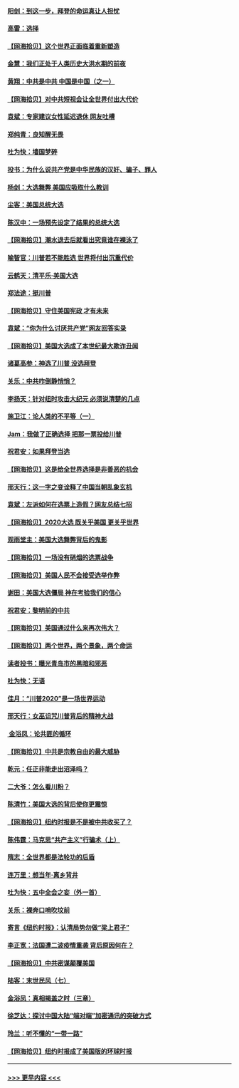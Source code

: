 #### [阳剑：到这一步，拜登的命运真让人担忧](../pages/nsc993/n12549093.md?t=11151451) 
#### [高雷：选择](../pages/nsc993/n12549087.md?t=11151451) 
#### [【网海拾贝】这个世界正面临着重新塑造](../pages/nsc993/n12548326.md?t=11151451) 
#### [金慧：我们正处于人类历史大洪水期的前夜](../pages/nsc993/n12547914.md?t=11151451) 
#### [黄翔：中共是中共 中国是中国（之一）](../pages/nsc993/n12547576.md?t=11151451) 
#### [【网海拾贝】对中共短视会让全世界付出大代价](../pages/nsc993/n12546043.md?t=11151451) 
#### [袁斌：专家建议女性延迟退休 网友吐槽](../pages/nsc993/n12545424.md?t=11151451) 
#### [郑纯青：良知醒无畏](../pages/nsc993/n12545394.md?t=11151451) 
#### [吐为快：墙国梦碎](../pages/nsc993/n12545309.md?t=11151451) 
#### [投书：为什么说共产党是中华民族的汉奸、骗子、罪人](../pages/nsc993/n12545089.md?t=11151451) 
#### [杨剑：大选舞弊 美国应吸取什么教训](../pages/nsc993/n12543937.md?t=11151451) 
#### [尘客：美国总统大选](../pages/nsc993/n12543828.md?t=11151451) 
#### [陈汉中：一场预先设定了结果的总统大选](../pages/nsc993/n12543564.md?t=11151451) 
#### [【网海拾贝】潮水退去后就看出究竟谁在裸泳了](../pages/nsc993/n12543321.md?t=11151451) 
#### [喻智官：川普若不能胜选 世界将付出沉重代价](../pages/nsc993/n12541352.md?t=11151451) 
#### [云鹤天：清平乐‧美国大选](../pages/nsc993/n12540916.md?t=11151451) 
#### [郑法途：挺川普](../pages/nsc993/n12540898.md?t=11151451) 
#### [【网海拾贝】守住美国宪政 才有未来](../pages/nsc993/n12540423.md?t=11151451) 
#### [袁斌：“你为什么讨厌共产党”网友回答实录](../pages/nsc993/n12540208.md?t=11151451) 
#### [【网海拾贝】美国大选成了本世纪最大欺诈丑闻](../pages/nsc993/n12538029.md?t=11151451) 
#### [诸葛高参：神选了川普 没选拜登](../pages/nsc993/n12537664.md?t=11151451) 
#### [关乐：中共咋倒静悄悄？](../pages/nsc993/n12537615.md?t=11151451) 
#### [李扬天：针对纽时攻击大纪元 必须说清楚的几点](../pages/nsc993/n12536001.md?t=11151451) 
#### [施卫江：论人类的不平等（一）](../pages/nsc993/n12535700.md?t=11151451) 
#### [Jam：我做了正确选择 把那一票投给川普](../pages/nsc993/n12535743.md?t=11151451) 
#### [祝君安：如果拜登当选](../pages/nsc993/n12535726.md?t=11151451) 
#### [【网海拾贝】这是给全世界选择是非善恶的机会](../pages/nsc993/n12535061.md?t=11151451) 
#### [邢天行：这一字之变诠释了中国当朝乱象玄机](../pages/nsc993/n12533446.md?t=11151451) 
#### [袁斌：左派如何在选票上造假？网友总结七招](../pages/nsc993/n12533180.md?t=11151451) 
#### [【网海拾贝】2020大选 既关乎美国 更关乎世界](../pages/nsc993/n12533161.md?t=11151451) 
#### [观雨堂主：美国大选舞弊背后的鬼影](../pages/nsc993/n12533153.md?t=11151451) 
#### [【网海拾贝】一场没有硝烟的选票战争](../pages/nsc993/n12531883.md?t=11151451) 
#### [【网海拾贝】美国人民不会接受选举作弊](../pages/nsc993/n12528850.md?t=11151451) 
#### [谢田：美国大选僵局 神在考验我们的信心](../pages/nsc993/n12527932.md?t=11151451) 
#### [祝君安：黎明前的中共](../pages/nsc993/n12524071.md?t=11151451) 
#### [【网海拾贝】美国通过什么来再次伟大？](../pages/nsc993/n12523844.md?t=11151451) 
#### [【网海拾贝】两个世界，两个景象，两个命运](../pages/nsc993/n12521419.md?t=11151451) 
#### [读者投书：曝光青岛市的黑暗和邪恶](../pages/nsc993/n12520988.md?t=11151451) 
#### [吐为快：无语](../pages/nsc993/n12518588.md?t=11151451) 
#### [佳月：“川普2020”是一场世界运动](../pages/nsc993/n12518581.md?t=11151451) 
#### [邢天行：女巫诅咒川普背后的精神大战](../pages/nsc993/n12517257.md?t=11151451) 
#### [ 金浴凤：论共匪的循环](../pages/nsc993/n12517133.md?t=11151451) 
#### [【网海拾贝】中共是宗教自由的最大威胁](../pages/nsc993/n12516879.md?t=11151451) 
#### [乾元：任正非能走出沼泽吗？](../pages/nsc993/n12515831.md?t=11151451) 
#### [二大爷：怎么看川粉？](../pages/nsc993/n12515820.md?t=11151451) 
#### [陈清竹：美国大选的背后使你更震惊](../pages/nsc993/n12515589.md?t=11151451) 
#### [【网海拾贝】纽约时报是不是被中共收买了？](../pages/nsc993/n12515122.md?t=11151451) 
#### [陈伟霆：马克思“共产主义”行骗术（上）](../pages/nsc993/n12510217.md?t=11151451) 
#### [隋志：全世界都是法轮功的后盾](../pages/nsc993/n12510636.md?t=11151451) 
#### [连万里：想当年‧离乡背井](../pages/nsc993/n12510623.md?t=11151451) 
#### [吐为快：五中全会之妄（外一首）](../pages/nsc993/n12510470.md?t=11151451) 
#### [关乐：裸奔口哨吹坟前](../pages/nsc993/n12510403.md?t=11151451) 
#### [寄言《纽约时报》：认清局势勿做“梁上君子”](../pages/nsc993/n12510042.md?t=11151451) 
#### [李正宽：法国遭二波疫情重袭 背后原因何在？](../pages/nsc993/n12509971.md?t=11151451) 
#### [【网海拾贝】中共密谋颠覆美国](../pages/nsc993/n12509816.md?t=11151451) 
#### [陆客：末世民风（七）](../pages/nsc993/n12507822.md?t=11151451) 
#### [金浴凤：真相揭盖之时（三章）](../pages/nsc993/n12507804.md?t=11151451) 
#### [徐芝达：探讨中国大陆“端对端”加密通讯的突破方式](../pages/nsc993/n12507682.md?t=11151451) 
#### [玲兰：听不懂的“一带一路”](../pages/nsc993/n12507669.md?t=11151451) 
#### [【网海拾贝】纽约时报成了美国版的环球时报](../pages/nsc993/n12507053.md?t=11151451) 

----
#### [ >>> 更早内容 <<< ](../indexes/nsc993-earlier.md)
